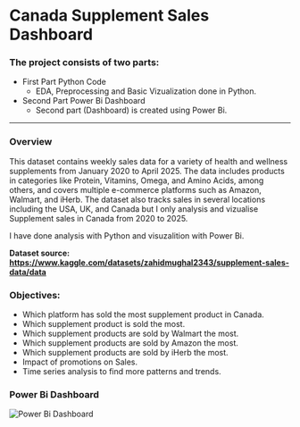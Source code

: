 # Canada Supplement Sales Dashboard
### The project consists of two parts:
+ First Part Python Code
  + EDA, Preprocessing and Basic Vizualization done in Python.
+ Second Part Power Bi Dashboard
  + Second part (Dashboard) is created using Power Bi.
---------
### Overview
This dataset contains weekly sales data for a variety of health and wellness supplements from January 2020 to April 2025. The data includes products in categories like Protein, Vitamins, Omega, and Amino Acids, among others, and covers multiple e-commerce platforms such as Amazon, Walmart, and iHerb. The dataset also tracks sales in several locations including the USA, UK, and Canada but I only analysis and vizualise Supplement sales in Canada from 2020 to 2025.

I have done analysis with Python and visuzalition with Power Bi.

<b> Dataset source: https://www.kaggle.com/datasets/zahidmughal2343/supplement-sales-data/data </b>
### Objectives: 
+ Which platform has sold the most supplement product in Canada.
+ Which supplement product is sold the most.
+ Which supplement products are sold by Walmart the most.
+ Which supplement products are sold by Amazon the most.
+ Which supplement products are sold by iHerb the most.
+ Impact of promotions on Sales.
+ Time series analysis to find more patterns and trends.


### Power Bi Dashboard
![Power Bi Dashboard](https://github.com/user-attachments/assets/3798c0d7-3c5d-4caa-a08d-16ba7d79ad77)

